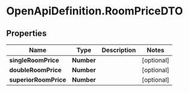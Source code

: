 # OpenApiDefinition.RoomPriceDTO

## Properties

Name | Type | Description | Notes
------------ | ------------- | ------------- | -------------
**singleRoomPrice** | **Number** |  | [optional] 
**doubleRoomPrice** | **Number** |  | [optional] 
**superiorRoomPrice** | **Number** |  | [optional] 


